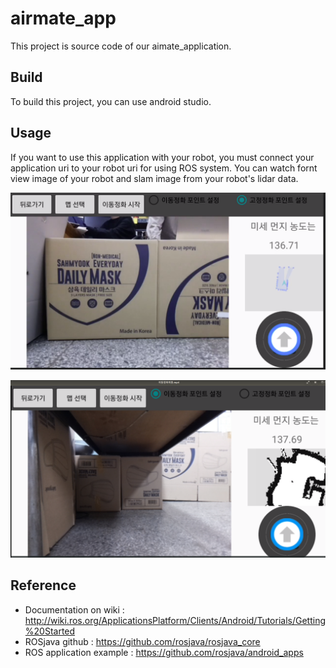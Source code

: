 # airmate_app

This project is source code of our aimate_application.

## Build

To build this project, you can use android studio. 


## Usage

 If you want to use this application with your robot, you must connect your application uri to your robot uri for using ROS system.
 You can watch fornt view image of your robot and slam image from your robot's lidar data.


![airmate_app](readme_images/purify2.png "purify2")

![airmate_app](readme_images/purify1.png "purify1")

## Reference

- Documentation on wiki : http://wiki.ros.org/ApplicationsPlatform/Clients/Android/Tutorials/Getting%20Started 
- ROSjava github : https://github.com/rosjava/rosjava_core 
- ROS application example : https://github.com/rosjava/android_apps 